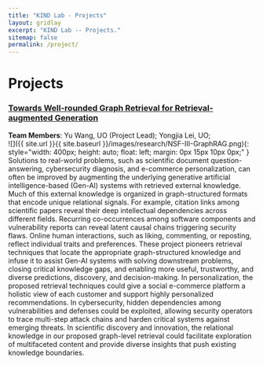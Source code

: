 ```yaml
---
title: "KIND Lab - Projects"
layout: gridlay
excerpt: "KIND Lab -- Projects."
sitemap: false
permalink: /project/
---
```



# Projects

### [**Towards Well-rounded Graph Retrieval for Retrieval-augmented Generation**](https://kindlab-fly.github.io/projects/nsf-III-GraphRAG/)
**Team Members**: Yu Wang, UO (Project Lead); Yongjia Lei, UO;<br>
![]({{ site.url }}{{ site.baseurl }}/images/research/NSF-III-GraphRAG.png){: style="width: 400px; height: auto; float: left; margin: 0px 15px 10px 0px;" }
Solutions to real-world problems, such as scientific document question-answering, cybersecurity diagnosis, and e-commerce personalization, can often be improved by augmenting the underlying generative artificial intelligence-based (Gen-AI) systems with retrieved external knowledge. Much of this external knowledge is organized in graph-structured formats that encode unique relational signals. For example, citation links among scientific papers reveal their deep intellectual dependencies across different fields. Recurring co-occurrences among software components and vulnerability reports can reveal latent causal chains triggering security flaws. Online human interactions, such as liking, commenting, or reposting, reflect individual traits and preferences. These project pioneers retrieval techniques that locate the appropriate graph-structured knowledge and infuse it to assist Gen-AI systems with solving downstream problems, closing critical knowledge gaps, and enabling more useful, trustworthy, and diverse predictions, discovery, and decision-making. In personalization, the proposed retrieval techniques could give a social e-commerce platform a holistic view of each customer and support highly personalized recommendations. In cybersecurity, hidden dependencies among vulnerabilities and defenses could be exploited, allowing security operators to trace multi-step attack chains and harden critical systems against emerging threats. In scientific discovery and innovation, the relational knowledge in our proposed graph-level retrieval could facilitate exploration of multifaceted content and provide diverse insights that push existing knowledge boundaries.


